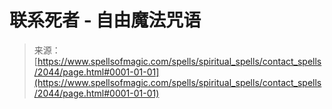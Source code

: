 <!--yml

category: 未分类

date: 2024-06-12 18:35:30

-->

# 联系死者 - 自由魔法咒语

> 来源：[https://www.spellsofmagic.com/spells/spiritual_spells/contact_spells/2044/page.html#0001-01-01](https://www.spellsofmagic.com/spells/spiritual_spells/contact_spells/2044/page.html#0001-01-01)
